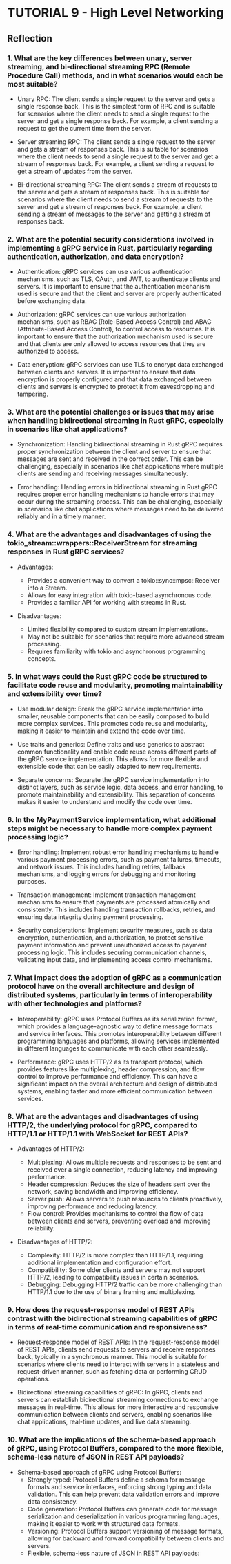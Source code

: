 # TUTORIAL 9 - High Level Networking

## Reflection

### 1. What are the key differences between unary, server streaming, and bi-directional streaming RPC (Remote Procedure Call) methods, and in what scenarios would each be most suitable?

- Unary RPC: The client sends a single request to the server and gets a single response back. This is the simplest form of RPC and is suitable for scenarios where the client needs to send a single request to the server and get a single response back. For example, a client sending a request to get the current time from the server.

- Server streaming RPC: The client sends a single request to the server and gets a stream of responses back. This is suitable for scenarios where the client needs to send a single request to the server and get a stream of responses back. For example, a client sending a request to get a stream of updates from the server.

- Bi-directional streaming RPC: The client sends a stream of requests to the server and gets a stream of responses back. This is suitable for scenarios where the client needs to send a stream of requests to the server and get a stream of responses back. For example, a client sending a stream of messages to the server and getting a stream of responses back.

### 2. What are the potential security considerations involved in implementing a gRPC service in Rust, particularly regarding authentication, authorization, and data encryption?

- Authentication: gRPC services can use various authentication mechanisms, such as TLS, OAuth, and JWT, to authenticate clients and servers. It is important to ensure that the authentication mechanism used is secure and that the client and server are properly authenticated before exchanging data.

- Authorization: gRPC services can use various authorization mechanisms, such as RBAC (Role-Based Access Control) and ABAC (Attribute-Based Access Control), to control access to resources. It is important to ensure that the authorization mechanism used is secure and that clients are only allowed to access resources that they are authorized to access.

- Data encryption: gRPC services can use TLS to encrypt data exchanged between clients and servers. It is important to ensure that data encryption is properly configured and that data exchanged between clients and servers is encrypted to protect it from eavesdropping and tampering.

### 3. What are the potential challenges or issues that may arise when handling bidirectional streaming in Rust gRPC, especially in scenarios like chat applications?

- Synchronization: Handling bidirectional streaming in Rust gRPC requires proper synchronization between the client and server to ensure that messages are sent and received in the correct order. This can be challenging, especially in scenarios like chat applications where multiple clients are sending and receiving messages simultaneously.

- Error handling: Handling errors in bidirectional streaming in Rust gRPC requires proper error handling mechanisms to handle errors that may occur during the streaming process. This can be challenging, especially in scenarios like chat applications where messages need to be delivered reliably and in a timely manner.

### 4. What are the advantages and disadvantages of using the tokio_stream::wrappers::ReceiverStream for streaming responses in Rust gRPC services?

- Advantages:

  - Provides a convenient way to convert a tokio::sync::mpsc::Receiver into a Stream.
  - Allows for easy integration with tokio-based asynchronous code.
  - Provides a familiar API for working with streams in Rust.

- Disadvantages:
  - Limited flexibility compared to custom stream implementations.
  - May not be suitable for scenarios that require more advanced stream processing.
  - Requires familiarity with tokio and asynchronous programming concepts.

### 5. In what ways could the Rust gRPC code be structured to facilitate code reuse and modularity, promoting maintainability and extensibility over time?

- Use modular design: Break the gRPC service implementation into smaller, reusable components that can be easily composed to build more complex services. This promotes code reuse and modularity, making it easier to maintain and extend the code over time.

- Use traits and generics: Define traits and use generics to abstract common functionality and enable code reuse across different parts of the gRPC service implementation. This allows for more flexible and extensible code that can be easily adapted to new requirements.

- Separate concerns: Separate the gRPC service implementation into distinct layers, such as service logic, data access, and error handling, to promote maintainability and extensibility. This separation of concerns makes it easier to understand and modify the code over time.

### 6. In the MyPaymentService implementation, what additional steps might be necessary to handle more complex payment processing logic?

- Error handling: Implement robust error handling mechanisms to handle various payment processing errors, such as payment failures, timeouts, and network issues. This includes handling retries, fallback mechanisms, and logging errors for debugging and monitoring purposes.

- Transaction management: Implement transaction management mechanisms to ensure that payments are processed atomically and consistently. This includes handling transaction rollbacks, retries, and ensuring data integrity during payment processing.

- Security considerations: Implement security measures, such as data encryption, authentication, and authorization, to protect sensitive payment information and prevent unauthorized access to payment processing logic. This includes securing communication channels, validating input data, and implementing access control mechanisms.

### 7. What impact does the adoption of gRPC as a communication protocol have on the overall architecture and design of distributed systems, particularly in terms of interoperability with other technologies and platforms?

- Interoperability: gRPC uses Protocol Buffers as its serialization format, which provides a language-agnostic way to define message formats and service interfaces. This promotes interoperability between different programming languages and platforms, allowing services implemented in different languages to communicate with each other seamlessly.

- Performance: gRPC uses HTTP/2 as its transport protocol, which provides features like multiplexing, header compression, and flow control to improve performance and efficiency. This can have a significant impact on the overall architecture and design of distributed systems, enabling faster and more efficient communication between services.

### 8. What are the advantages and disadvantages of using HTTP/2, the underlying protocol for gRPC, compared to HTTP/1.1 or HTTP/1.1 with WebSocket for REST APIs?

- Advantages of HTTP/2:

  - Multiplexing: Allows multiple requests and responses to be sent and received over a single connection, reducing latency and improving performance.
  - Header compression: Reduces the size of headers sent over the network, saving bandwidth and improving efficiency.
  - Server push: Allows servers to push resources to clients proactively, improving performance and reducing latency.
  - Flow control: Provides mechanisms to control the flow of data between clients and servers, preventing overload and improving reliability.

- Disadvantages of HTTP/2:
  - Complexity: HTTP/2 is more complex than HTTP/1.1, requiring additional implementation and configuration effort.
  - Compatibility: Some older clients and servers may not support HTTP/2, leading to compatibility issues in certain scenarios.
  - Debugging: Debugging HTTP/2 traffic can be more challenging than HTTP/1.1 due to the use of binary framing and multiplexing.

### 9. How does the request-response model of REST APIs contrast with the bidirectional streaming capabilities of gRPC in terms of real-time communication and responsiveness?

- Request-response model of REST APIs: In the request-response model of REST APIs, clients send requests to servers and receive responses back, typically in a synchronous manner. This model is suitable for scenarios where clients need to interact with servers in a stateless and request-driven manner, such as fetching data or performing CRUD operations.

- Bidirectional streaming capabilities of gRPC: In gRPC, clients and servers can establish bidirectional streaming connections to exchange messages in real-time. This allows for more interactive and responsive communication between clients and servers, enabling scenarios like chat applications, real-time updates, and live data streaming.

### 10. What are the implications of the schema-based approach of gRPC, using Protocol Buffers, compared to the more flexible, schema-less nature of JSON in REST API payloads?

- Schema-based approach of gRPC using Protocol Buffers:
  - Strongly typed: Protocol Buffers define a schema for message formats and service interfaces, enforcing strong typing and data validation. This can help prevent data validation errors and improve data consistency.
  - Code generation: Protocol Buffers can generate code for message serialization and deserialization in various programming languages, making it easier to work with structured data formats.
  - Versioning: Protocol Buffers support versioning of message formats, allowing for backward and forward compatibility between clients and servers.
  - Flexible, schema-less nature of JSON in REST API payloads:
